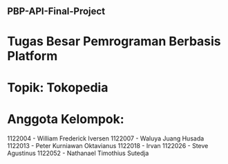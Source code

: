 ## PBP-API-Final-Project
# Tugas Besar Pemrograman Berbasis Platform
# Topik: Tokopedia
# Anggota Kelompok:  
1122004 - William Frederick Iversen
1122007 - Waluya Juang Husada
1122013 - Peter Kurniawan Oktavianus
1122018 - Irvan
1122026 - Steve Agustinus
1122052 - Nathanael Timothius Sutedja
